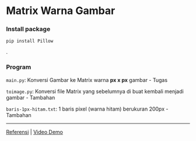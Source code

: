 # Matrix Warna Gambar

### Install package
```
pip install Pillow
```

.
### Program

`main.py`: Konversi Gambar ke Matrix warna **px x px** gambar - Tugas

`toimage.py`: Konversi file Matrix yang sebelumnya di buat kembali menjadi gambar - Tambahan

`baris-1px-hitam.txt`: 1 baris pixel (warna hitam) berukuran 200px - Tambahan

---

[Referensi](https://github.com/indianwhocodes/SparseCodingProject) | [Video Demo](sl.unsrat.ac.id/Demo1PengolahanCitra_yeftaasyel)